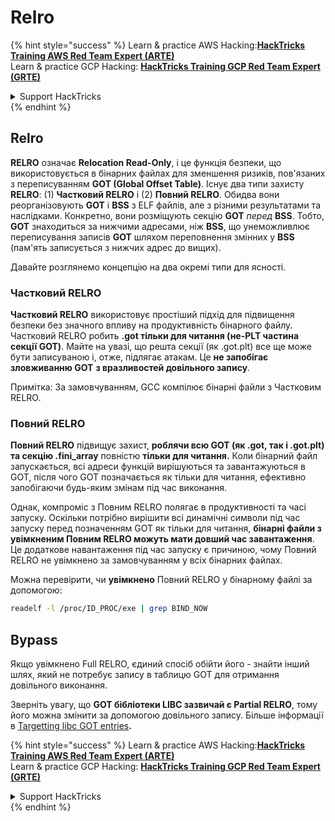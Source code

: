 # Relro

{% hint style="success" %}
Learn & practice AWS Hacking:<img src="/.gitbook/assets/arte.png" alt="" data-size="line">[**HackTricks Training AWS Red Team Expert (ARTE)**](https://training.hacktricks.xyz/courses/arte)<img src="/.gitbook/assets/arte.png" alt="" data-size="line">\
Learn & practice GCP Hacking: <img src="/.gitbook/assets/grte.png" alt="" data-size="line">[**HackTricks Training GCP Red Team Expert (GRTE)**<img src="/.gitbook/assets/grte.png" alt="" data-size="line">](https://training.hacktricks.xyz/courses/grte)

<details>

<summary>Support HackTricks</summary>

* Check the [**subscription plans**](https://github.com/sponsors/carlospolop)!
* **Join the** 💬 [**Discord group**](https://discord.gg/hRep4RUj7f) or the [**telegram group**](https://t.me/peass) or **follow** us on **Twitter** 🐦 [**@hacktricks\_live**](https://twitter.com/hacktricks\_live)**.**
* **Share hacking tricks by submitting PRs to the** [**HackTricks**](https://github.com/carlospolop/hacktricks) and [**HackTricks Cloud**](https://github.com/carlospolop/hacktricks-cloud) github repos.

</details>
{% endhint %}

## Relro

**RELRO** означає **Relocation Read-Only**, і це функція безпеки, що використовується в бінарних файлах для зменшення ризиків, пов'язаних з переписуванням **GOT (Global Offset Table)**. Існує два типи захисту **RELRO**: (1) **Частковий RELRO** і (2) **Повний RELRO**. Обидва вони реорганізовують **GOT** і **BSS** з ELF файлів, але з різними результатами та наслідками. Конкретно, вони розміщують секцію **GOT** *перед* **BSS**. Тобто, **GOT** знаходиться за нижчими адресами, ніж **BSS**, що унеможливлює переписування записів **GOT** шляхом переповнення змінних у **BSS** (пам'ять записується з нижчих адрес до вищих).

Давайте розглянемо концепцію на два окремі типи для ясності.

### **Частковий RELRO**

**Частковий RELRO** використовує простіший підхід для підвищення безпеки без значного впливу на продуктивність бінарного файлу. Частковий RELRO робить **.got тільки для читання (не-PLT частина секції GOT)**. Майте на увазі, що решта секції (як .got.plt) все ще може бути записуваною і, отже, підлягає атакам. Це **не запобігає зловживанню GOT** **з вразливостей довільного запису**.

Примітка: За замовчуванням, GCC компілює бінарні файли з Частковим RELRO.

### **Повний RELRO**

**Повний RELRO** підвищує захист, **роблячи всю GOT (як .got, так і .got.plt) та секцію .fini\_array** повністю **тільки для читання.** Коли бінарний файл запускається, всі адреси функцій вирішуються та завантажуються в GOT, після чого GOT позначається як тільки для читання, ефективно запобігаючи будь-яким змінам під час виконання.

Однак, компроміс з Повним RELRO полягає в продуктивності та часі запуску. Оскільки потрібно вирішити всі динамічні символи під час запуску перед позначенням GOT як тільки для читання, **бінарні файли з увімкненим Повним RELRO можуть мати довший час завантаження**. Це додаткове навантаження під час запуску є причиною, чому Повний RELRO не увімкнено за замовчуванням у всіх бінарних файлах.

Можна перевірити, чи **увімкнено** Повний RELRO у бінарному файлі за допомогою:
```bash
readelf -l /proc/ID_PROC/exe | grep BIND_NOW
```
## Bypass

Якщо увімкнено Full RELRO, єдиний спосіб обійти його - знайти інший шлях, який не потребує запису в таблицю GOT для отримання довільного виконання.

Зверніть увагу, що **GOT бібліотеки LIBC зазвичай є Partial RELRO**, тому його можна змінити за допомогою довільного запису. Більше інформації в [Targetting libc GOT entries](https://github.com/nobodyisnobody/docs/blob/main/code.execution.on.last.libc/README.md#1---targetting-libc-got-entries)**.**

{% hint style="success" %}
Learn & practice AWS Hacking:<img src="/.gitbook/assets/arte.png" alt="" data-size="line">[**HackTricks Training AWS Red Team Expert (ARTE)**](https://training.hacktricks.xyz/courses/arte)<img src="/.gitbook/assets/arte.png" alt="" data-size="line">\
Learn & practice GCP Hacking: <img src="/.gitbook/assets/grte.png" alt="" data-size="line">[**HackTricks Training GCP Red Team Expert (GRTE)**<img src="/.gitbook/assets/grte.png" alt="" data-size="line">](https://training.hacktricks.xyz/courses/grte)

<details>

<summary>Support HackTricks</summary>

* Check the [**subscription plans**](https://github.com/sponsors/carlospolop)!
* **Join the** 💬 [**Discord group**](https://discord.gg/hRep4RUj7f) or the [**telegram group**](https://t.me/peass) or **follow** us on **Twitter** 🐦 [**@hacktricks\_live**](https://twitter.com/hacktricks\_live)**.**
* **Share hacking tricks by submitting PRs to the** [**HackTricks**](https://github.com/carlospolop/hacktricks) and [**HackTricks Cloud**](https://github.com/carlospolop/hacktricks-cloud) github repos.

</details>
{% endhint %}
